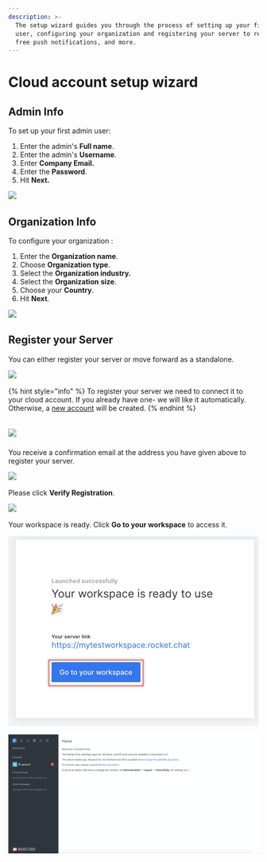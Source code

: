 ```yaml
---
description: >-
  The setup wizard guides you through the process of setting up your first admin
  user, configuring your organization and registering your server to receive
  free push notifications, and more.
---
```


# Cloud account setup wizard

## Admin Info

To set up your first admin user:

1. Enter the admin's **Full name**.
2. Enter the admin's **Username**.
3. Enter **Company Email.**
4. Enter the **Password**.
5. Hit **Next.**

![](<../../.gitbook/assets/2022-01-28\_01-26-27 (1).png>)

## Organization Info

To configure your organization :

1. Enter the **Organization name**.
2. Choose **Organization type**.
3. Select the **Organization industry.**
4. Select the **Organization** **size**.
5. Choose your **Country**.
6. Hit **Next**.

![](../../.gitbook/assets/2022-01-28\_01-29-59.png)

## Register your Server

You can either register your server or move forward as a standalone.

![](../../.gitbook/assets/2022-01-28\_01-35-24.png)

{% hint style="info" %}
To register your server we need to connect it to your cloud account. If you already have one- we will like it automatically. Otherwise, a [new account](https://docs.rocket.chat/rocket.chat-saas/cloud-account/create-new-cloud-account) will be created.
{% endhint %}

## ![](../../.gitbook/assets/2022-01-28\_01-53-56.png)

You receive a confirmation email at the address you have given above to register your server.

![](../../.gitbook/assets/2022-01-28\_01-57-46.png)

Please click **Verify Registration**.

![](../../.gitbook/assets/2022-01-28\_02-02-42.png)

Your workspace is ready. Click **Go to your workspace** to access it.

![](<../../.gitbook/assets/image (80).png>)

![](<../../.gitbook/assets/image (81).png>)
